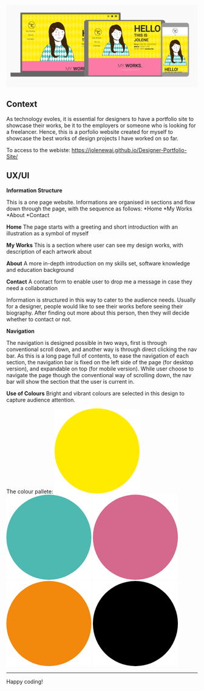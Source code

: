 <img src="images/view_across_devices.png" style="margin: 0;">


## Context

As technology evoles, it is essential for designers to have a portfolio site to showcase their works, be it to the employers or someone who is looking for a freelancer. Hence, this is a porfolio website created for myself to showcase the best works of design projects I have worked on so far. 

To access to the webiste: 
https://jolenewai.github.io/Designer-Portfolio-Site/ 



## UX/UI 

__Information Structure__

This is a one page website. Informations are organised in sections and flow down through the page, with the sequence as follows:
*Home
*My Works
*About
*Contact

__Home__
The page starts with a greeting and short introduction with an illustration as a symbol of myself

__My Works__
This is a section where user can see my design works, with description of each artwork about

__About__
A more in-depth introduction on my skills set, software knowledge and education background

__Contact__
A contact form to enable user to drop me a message in case they need a collaboration

Information is structured in this way to cater to the audience needs. Usually for a designer, people would like to see their works before seeing their biography. After finding out more about this person, then they will decide whether to contact or not.

__Navigation__

The navigation is designed possible in two ways, first is through conventional scroll down, and another way is through direct clicking the nav bar. As this is a long page full of contents, to ease the navigation of each section, the navigation bar is fixed on the left side of the page (for desktop version), and expandable on top  (for mobile version). While user choose to navigate the page though the conventional way of scrolling down, the nav bar will show the section that the user is current in. 

__Use of Colours__
Bright and vibrant colours are selected in this design to capture audience attention. 

The colour pallete:
<img src="images/Ellipse 1.png" style="margin: 0;">
<img src="images/Ellipse 2.png" style="margin: 0;">
<img src="images/Ellipse 3.png" style="margin: 0;">
<img src="images/Ellipse 4.png" style="margin: 0;">
<img src="images/Ellipse 5.png" style="margin: 0;">





--------

Happy coding!

